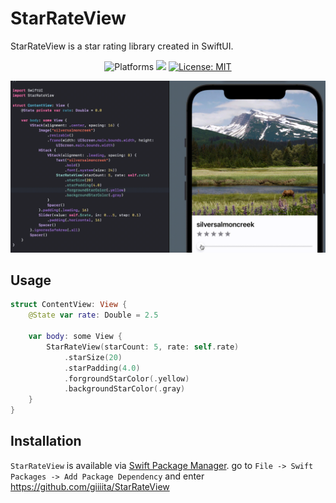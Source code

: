 # StarRateView
StarRateView is a star rating library created in SwiftUI.
<p align="center">
    <img src="https://img.shields.io/badge/platform-iOS-blue.svg?style=flat" alt="Platforms" />
    <img src="https://img.shields.io/badge/Swift-5-orange.svg" />
    <a href="https://github.com/yotsu12/TagLayoutView/blob/master/LICENSE"><img src="http://img.shields.io/badge/license-MIT-blue.svg?style=flat" alt="License: MIT" /></a>
</p>
<center>
<img src="sample.gif"/>
</center>

## Usage
```swift
struct ContentView: View {
    @State var rate: Double = 2.5
    
    var body: some View {
        StarRateView(starCount: 5, rate: self.rate)
            .starSize(20)
            .starPadding(4.0)
            .forgroundStarColor(.yellow)
            .backgroundStarColor(.gray)
    }
}
```

## Installation

`StarRateView` is available via [Swift Package Manager](https://swift.org/package-manager).
go to `File -> Swift Packages -> Add Package Dependency` and enter https://github.com/giiiita/StarRateView
